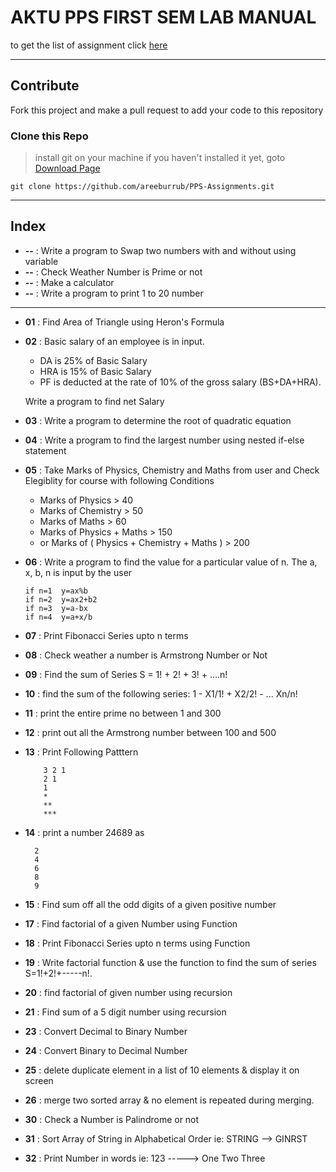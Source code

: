 # AKTU PPS FIRST SEM LAB MANUAL
to get the list of assignment click [here](PPS%20ASSIGNMENT.pdf)

<hr>

## Contribute
Fork this project and make a pull request to add your code to this repository


### Clone this Repo
> install git on your machine if you haven't installed it yet, goto [Download Page](https://git-scm.com/downloads)
```shell
git clone https://github.com/areeburrub/PPS-Assignments.git
```

<hr>

## Index

- **--** : Write a program to Swap two numbers with and without using variable
- **--** : Check Weather Number is Prime or not
- **--** : Make a calculator
- **--** : Write a program to print 1 to 20 number
---
- **01** : Find Area of Triangle using Heron's Formula
- **02** :  Basic salary of an employee is in input.
  - DA is 25% of Basic Salary
  - HRA is 15% of Basic Salary
  - PF is deducted at the rate of 10% of the gross salary (BS+DA+HRA).
  
  Write a program to find net Salary 
- **03** : Write a program to determine the root of quadratic equation
- **04** : Write a program to find the largest number using nested if-else statement
- **05** : Take Marks of Physics, Chemistry and Maths from user and Check Elegiblity for course with following Conditions
  - Marks of Physics > 40
  - Marks of Chemistry > 50
  - Marks of Maths > 60
  - Marks of Physics + Maths > 150
  - or Marks of ( Physics + Chemistry + Maths ) > 200
- **06** : Write a program to find the value for a particular value of n. The a, x, b, n is input by the user

    ```
    if n=1  y=ax%b
    if n=2  y=ax2+b2
    if n=3  y=a-bx
    if n=4  y=a+x/b
    ```

- **07** : Print Fibonacci Series upto n terms
- **08** : Check weather a number is Armstrong Number or Not
- **09** : Find the sum of Series S = 1! + 2! + 3! + ....n! 
- **10** : find the sum of the following series: 1 - X1/1! + X2/2! - ... Xn/n!
- **11** : print the entire prime no between 1 and 300
- **12** : print out all the Armstrong number between 100 and 500
- **13** : Print Following Patttern
    
          3 2 1
          2 1
          1
          * 
          **
          ***
- **14** : print a number 24689 as
  
  ```
    2
    4
    6
    8
    9
    ``` 
- **15** : Find sum off all the odd digits of a given positive number
- **17** : Find factorial of a given Number using Function
- **18** : Print Fibonacci Series upto n terms using Function
- **19** : Write factorial function & use the function to find the sum of series S=1!+2!+-----n!.
- **20** : find factorial of given number using recursion
- **21** : Find sum of a 5 digit number using recursion
- **23** : Convert Decimal to Binary Number
- **24** : Convert Binary to Decimal Number
- **25** : delete duplicate element in a list of 10 elements & display it on screen
- **26** : merge two sorted array & no element is repeated during merging.
- **30** : Check a Number is Palindrome or not
- **31** : Sort Array of String in Alphabetical Order ie: STRING --> GINRST
- **32** : Print Number in words ie: 123 -----> One Two Three